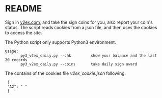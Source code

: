 # README #

Sign in [v2ex.com][v2ex], and take the sign coins for you, also report your coin's status.
The script reads cookies from a json file, and then uses the cookies to access the site.

The Python script only supports Python3 environment.

    Usage:
           py3_v2ex_daily.py --chk         show your balance and the last 20 records   
           py3_v2ex_daily.py --coins       take daily sign award

The contains of the cookies file *v2ex_cookie.json* following:

     {
     "A2": " "
     }   


[v2ex]:https://v2ex.com
